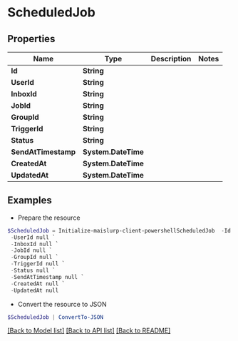 # ScheduledJob
## Properties

Name | Type | Description | Notes
------------ | ------------- | ------------- | -------------
**Id** | **String** |  | 
**UserId** | **String** |  | 
**InboxId** | **String** |  | 
**JobId** | **String** |  | 
**GroupId** | **String** |  | 
**TriggerId** | **String** |  | 
**Status** | **String** |  | 
**SendAtTimestamp** | **System.DateTime** |  | 
**CreatedAt** | **System.DateTime** |  | 
**UpdatedAt** | **System.DateTime** |  | 

## Examples

- Prepare the resource
```powershell
$ScheduledJob = Initialize-maislurp-client-powershellScheduledJob  -Id null `
 -UserId null `
 -InboxId null `
 -JobId null `
 -GroupId null `
 -TriggerId null `
 -Status null `
 -SendAtTimestamp null `
 -CreatedAt null `
 -UpdatedAt null
```

- Convert the resource to JSON
```powershell
$ScheduledJob | ConvertTo-JSON
```

[[Back to Model list]](../README#documentation-for-models) [[Back to API list]](../README#documentation-for-api-endpoints) [[Back to README]](../README)

